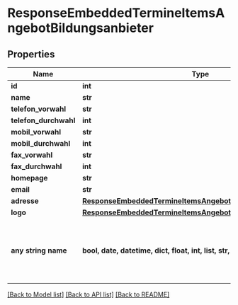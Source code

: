 # ResponseEmbeddedTermineItemsAngebotBildungsanbieter


## Properties
Name | Type | Description | Notes
------------ | ------------- | ------------- | -------------
**id** | **int** |  | [optional] 
**name** | **str** |  | [optional] 
**telefon_vorwahl** | **str** |  | [optional] 
**telefon_durchwahl** | **int** |  | [optional] 
**mobil_vorwahl** | **str** |  | [optional] 
**mobil_durchwahl** | **int** |  | [optional] 
**fax_vorwahl** | **str** |  | [optional] 
**fax_durchwahl** | **int** |  | [optional] 
**homepage** | **str** |  | [optional] 
**email** | **str** |  | [optional] 
**adresse** | [**ResponseEmbeddedTermineItemsAngebotBildungsanbieterAdresse**](ResponseEmbeddedTermineItemsAngebotBildungsanbieterAdresse.md) |  | [optional] 
**logo** | [**ResponseEmbeddedTermineItemsAngebotBildungsanbieterLogo**](ResponseEmbeddedTermineItemsAngebotBildungsanbieterLogo.md) |  | [optional] 
**any string name** | **bool, date, datetime, dict, float, int, list, str, none_type** | any string name can be used but the value must be the correct type | [optional]

[[Back to Model list]](../README.md#documentation-for-models) [[Back to API list]](../README.md#documentation-for-api-endpoints) [[Back to README]](../README.md)


